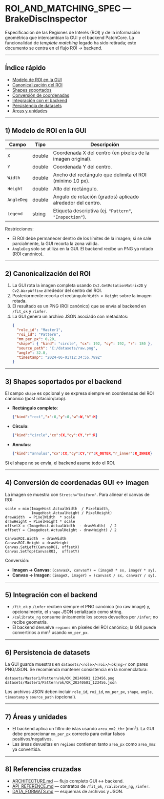 # ROI_AND_MATCHING_SPEC — BrakeDiscInspector

Especificación de las Regiones de Interés (ROI) y de la información geométrica que intercambian la GUI y el backend PatchCore. La funcionalidad de *template matching* legado ha sido retirada; este documento se centra en el flujo ROI → backend.

---

## Índice rápido

- [Modelo de ROI en la GUI](#1-modelo-de-roi-en-la-gui)
- [Canonicalización del ROI](#2-canonicalización-del-roi)
- [Shapes soportados](#3-shapes-soportados-por-el-backend)
- [Conversión de coordenadas](#4-conversión-de-coordenadas-gui--imagen)
- [Integración con el backend](#5-integración-con-el-backend)
- [Persistencia de datasets](#6-persistencia-de-datasets)
- [Áreas y unidades](#7-áreas-y-unidades)

---

## 1) Modelo de ROI en la GUI

| Campo | Tipo | Descripción |
|-------|------|-------------|
| `X` | double | Coordenada X del centro (en píxeles de la imagen original). |
| `Y` | double | Coordenada Y del centro. |
| `Width` | double | Ancho del rectángulo que delimita el ROI (mínimo 10 px). |
| `Height` | double | Alto del rectángulo. |
| `AngleDeg` | double | Ángulo de rotación (grados) aplicado alrededor del centro. |
| `Legend` | string | Etiqueta descriptiva (ej. `"Pattern"`, `"Inspection"`). |

Restricciones:
- El ROI debe permanecer dentro de los límites de la imagen; si se sale parcialmente, la GUI recorta la zona válida.
- `AngleDeg` solo se utiliza en la GUI. El backend recibe un PNG ya rotado (ROI canónico).

---

## 2) Canonicalización del ROI

1. La GUI rota la imagen completa usando `Cv2.GetRotationMatrix2D` y `Cv2.WarpAffine` alrededor del centro del ROI.
2. Posteriormente recorta el rectángulo `Width × Height` sobre la imagen rotada.
3. El resultado es un PNG (ROI canónico) que se envía al backend en `/fit_ok` y `/infer`.
4. La GUI genera un archivo JSON asociado con metadatos:
   ```json
   {
     "role_id": "Master1",
     "roi_id": "Pattern",
     "mm_per_px": 0.20,
     "shape": { "kind": "circle", "cx": 192, "cy": 192, "r": 180 },
     "source_path": "C:/datasets/raw.png",
     "angle": 32.0,
     "timestamp": "2024-06-01T12:34:56.789Z"
   }
   ```

---

## 3) Shapes soportados por el backend

El campo `shape` es opcional y se expresa siempre en coordenadas del ROI canónico (post rotación/crop).

- **Rectángulo completo**:
  ```json
  {"kind":"rect","x":0,"y":0,"w":W,"h":H}
  ```
- **Círculo**:
  ```json
  {"kind":"circle","cx":CX,"cy":CY,"r":R}
  ```
- **Annulus**:
  ```json
  {"kind":"annulus","cx":CX,"cy":CY,"r":R_OUTER,"r_inner":R_INNER}
  ```

Si el shape no se envía, el backend asume todo el ROI.

---

## 4) Conversión de coordenadas GUI ↔ imagen

La imagen se muestra con `Stretch="Uniform"`. Para alinear el canvas de ROI:

```
scale = min(ImageHost.ActualWidth  / PixelWidth,
            ImageHost.ActualHeight / PixelHeight)
drawWidth  = PixelWidth  * scale
drawHeight = PixelHeight * scale
offsetX = (ImageHost.ActualWidth  - drawWidth)  / 2
offsetY = (ImageHost.ActualHeight - drawHeight) / 2

CanvasROI.Width  = drawWidth
CanvasROI.Height = drawHeight
Canvas.SetLeft(CanvasROI, offsetX)
Canvas.SetTop(CanvasROI,  offsetY)
```

Conversión:
- **Imagen → Canvas**: `(canvasX, canvasY) = (imageX * sx, imageY * sy)`.
- **Canvas → Imagen**: `(imageX, imageY) = (canvasX / sx, canvasY / sy)`.

---

## 5) Integración con el backend

- `/fit_ok` y `/infer` reciben siempre el PNG canónico (no raw image) y, opcionalmente, el `shape` JSON serializado como string.
- `/calibrate_ng` consume únicamente los scores devueltos por `/infer`; no recibe geometría.
- El backend devuelve `regions` en píxeles del ROI canónico; la GUI puede convertirlos a mm² usando `mm_per_px`.

---

## 6) Persistencia de datasets

La GUI guarda muestras en `datasets/<role>/<roi>/<ok|ng>/` con pares PNG/JSON. Se recomienda mantener consistencia en la nomenclatura:
```
datasets/Master1/Pattern/ok/OK_20240601_123456.png
datasets/Master1/Pattern/ok/OK_20240601_123456.json
```

Los archivos JSON deben incluir `role_id`, `roi_id`, `mm_per_px`, `shape`, `angle`, `timestamp` y `source_path` (opcional).

---

## 7) Áreas y unidades

- El backend aplica un filtro de islas usando `area_mm2_thr` (mm²). La GUI debe proporcionar `mm_per_px` correcto para evitar falsos positivos/negativos.
- Las áreas devueltas en `regions` contienen tanto `area_px` como `area_mm2` ya convertida.

---

## 8) Referencias cruzadas

- [ARCHITECTURE.md](ARCHITECTURE.md) — flujo completo GUI ↔ backend.
- [API_REFERENCE.md](API_REFERENCE.md) — contratos de `/fit_ok`, `/calibrate_ng`, `/infer`.
- [DATA_FORMATS.md](DATA_FORMATS.md) — esquemas de archivos y JSON.
